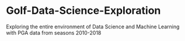# Golf-Data-Science-Exploration
Exploring the entire environment of Data Science and Machine Learning with PGA data from seasons 2010-2018 

